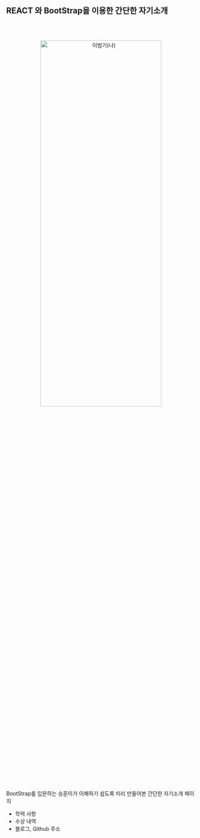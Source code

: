 
## REACT 와 BootStrap을 이용한 간단한 자기소개
<br/>
<br/>


<p align="center" style="..."> 
<img src="https://github.com/beombeom1119/beombeom1119/blob/main/BEOM_IMG/bootstarp_me.png?raw=true" width="80%" height="50%" title="px(픽셀) 크기 설정" alt="이범기(나)" align="center"></img>
</p>

<br/>

BootStrap를 입문하는 승훈이가 이해하기 쉽도록 미리 만들어본 간단한 자기소개 페이지
<br/>
* 학력 사항
* 수상 내역
* 블로그, Github 주소



